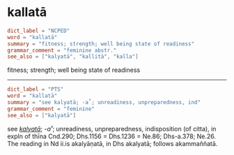 # kallatā

``` toml
dict_label = "NCPED"
word = "kallatā"
summary = "fitness; strength; well being state of readiness"
grammar_comment = "feminine abstr."
see_also = ["kalyatā", "kallitā", "kalla"]
```

fitness; strength; well being state of readiness

--------------------

``` toml
dict_label = "PTS"
word = "kallatā"
summary = "see kalyatā; -a˚; unreadiness, unpreparedness, ind"
grammar_comment = "feminine"
see_also = ["kalyatā"]
```

see *[kalyatā](kalyatā.md)*; *\-a˚*; unreadiness, unpreparedness, indisposition (of citta), in expln of thīna Cnd.290; Dhs.1156 = Dhs.1236 = Ne.86; Dhs\-a.378; Ne.26. The reading in Nd ii.is akalyāṇatā, in Dhs akalyatā; follows akammaññatā.

